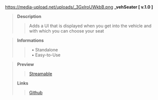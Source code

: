 https://media-upload.net/uploads/_3GxlroUWkbB.png 
<strong>_vehSeater [ v.1.0 ]</strong>

<blockquote>
<b>Description</b><br>
<blockquote>
Adds a UI that is displayed when you get into the vehicle and with which you can choose your seat</blockquote>
</blockquote>

<blockquote>
<b>Informations</b><br>
<blockquote>
‏‏‎ ‎‏‏‎‏‏‎ ‎•  Standalone<br>
‏‏‎ ‎‏‏‎‏‏‎ ‎•  Easy-to-Use<br>
</blockquote>
</blockquote>

<blockquote>

**Preview**<br>
>[Streamable](https://streamable.com/xpjajo)

**Links**<br>
>[Github](https://streamable.com/xpjajo)

</blockquote>
